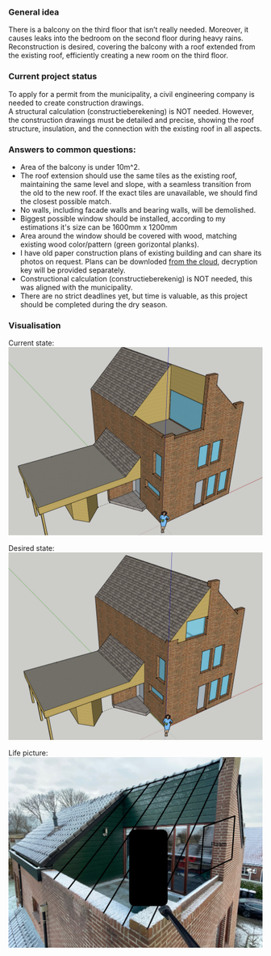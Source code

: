 ### General idea
There is a balcony on the third floor that isn’t really needed. Moreover, it causes leaks into the bedroom on the second floor during heavy rains. Reconstruction is desired, covering the balcony with a roof extended from the existing roof, efficiently creating a new room on the third floor.

### Current project status
To apply for a permit from the municipality, a civil engineering company is needed to create construction drawings.  
A structural calculation (constructieberekening) is NOT needed. However, the construction drawings must be detailed and precise, showing the roof structure, insulation, and the connection with the existing roof in all aspects.

### Answers to common questions:
* Area of the balcony is under 10m^2.
* The roof extension should use the same tiles as the existing roof, maintaining the same level and slope, with a seamless transition from the old to the new roof. If the exact tiles are unavailable, we should find the closest possible match.
* No walls, including facade walls and bearing walls, will be demolished.
* Biggest possible window should be installed, according to my estimations it's size can be 1600mm x 1200mm
* Area around the window should be covered with wood, matching existing wood color/pattern (green gorizontal planks).
* I have old paper construction plans of existing building and can share its photos on request. Plans can be downloded [from the cloud](https://mega.nz/file/ZNcEWayK), decryption key will be provided separately. 
* Constructional calculation (constructieberekenig) is NOT needed, this was aligned with the municipality.
* There are no strict deadlines yet, but time is valuable, as this project should be completed during the dry season.

### Visualisation
Current state:  
![Current](color_current.png)  

Desired state:  
![Desired](color_future.png)  

Life picture:  
![Real](real.jpeg)
